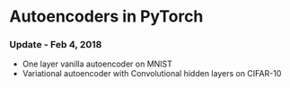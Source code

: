 # Autoencoders in PyTorch #

### Update - Feb 4, 2018 ###

* One layer vanilla autoencoder on MNIST
* Variational autoencoder with Convolutional hidden layers on CIFAR-10
